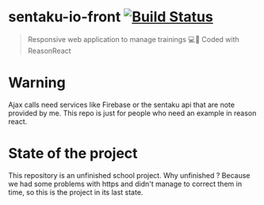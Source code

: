 # sentaku-io-front [![Build Status](https://travis-ci.org/sentaku-io/sentaku-io-front.svg?branch=master)](https://travis-ci.org/sentaku-io/sentaku-io-front)

> Responsive web application to manage trainings 💻📱
> Coded with ReasonReact

# Warning
Ajax calls need services like Firebase or the sentaku api that are note provided by me. This repo is just for people who need an example in reason react.

# State of the project
This repository is an unfinished school project. Why unfinished ? Because we had some problems with https and didn't manage to correct them in time, so this is the project in its last state.
